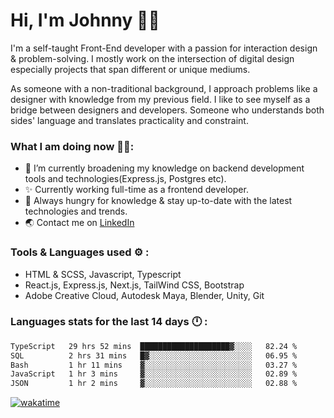 # Hi, I'm Johnny 👋🧑‍

I'm a self-taught Front-End developer with a passion for interaction design & problem-solving. I mostly work on the intersection of digital design especially projects that span different or unique mediums.

As someone with a non-traditional background, I approach problems like a designer with knowledge from my previous field. I like to see myself as a bridge between designers and developers. Someone who understands both sides' language and translates practicality and constraint.

### What I am doing now 🧑‍💻:

- 🔭 I’m currently broadening my knowledge on backend development tools and technologies(Express.js, Postgres etc).
- ✨ Currently working full-time as a frontend developer.
- 📖 Always hungry for knowledge & stay up-to-date with the latest technologies and trends.
- 🌏 Contact me on [LinkedIn](https://www.linkedin.com/in/johchai/)

### Tools & Languages used ⚙️ :

- HTML & SCSS, Javascript, Typescript
- React.js, Express.js, Next.js, TailWind CSS, Bootstrap
- Adobe Creative Cloud, Autodesk Maya, Blender, Unity, Git

### Languages stats for the last 14 days 🕛 :

<!--START_SECTION:waka-->

```txt
TypeScript   29 hrs 52 mins  ████████████████████▓░░░░   82.24 %
SQL          2 hrs 31 mins   █▓░░░░░░░░░░░░░░░░░░░░░░░   06.95 %
Bash         1 hr 11 mins    ▓░░░░░░░░░░░░░░░░░░░░░░░░   03.27 %
JavaScript   1 hr 3 mins     ▓░░░░░░░░░░░░░░░░░░░░░░░░   02.89 %
JSON         1 hr 2 mins     ▓░░░░░░░░░░░░░░░░░░░░░░░░   02.88 %
```

<!--END_SECTION:waka-->

[![wakatime](https://wakatime.com/badge/user/0cd14e89-b357-451d-b5c1-4a79286fb5a6.svg)](https://wakatime.com/@0cd14e89-b357-451d-b5c1-4a79286fb5a6)
